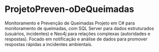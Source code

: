 # ProjetoPreven-oDeQueimadas
Monitoramento e Prevenção de Queimadas Projeto em C# para monitoramento de queimadas, com SQL Server para dados estruturados (usuários, incidentes) e Neo4j para relações complexas (autoridades e respostas). Focado em notificação e análise de dados para promover respostas rápidas a incidentes ambientais.
